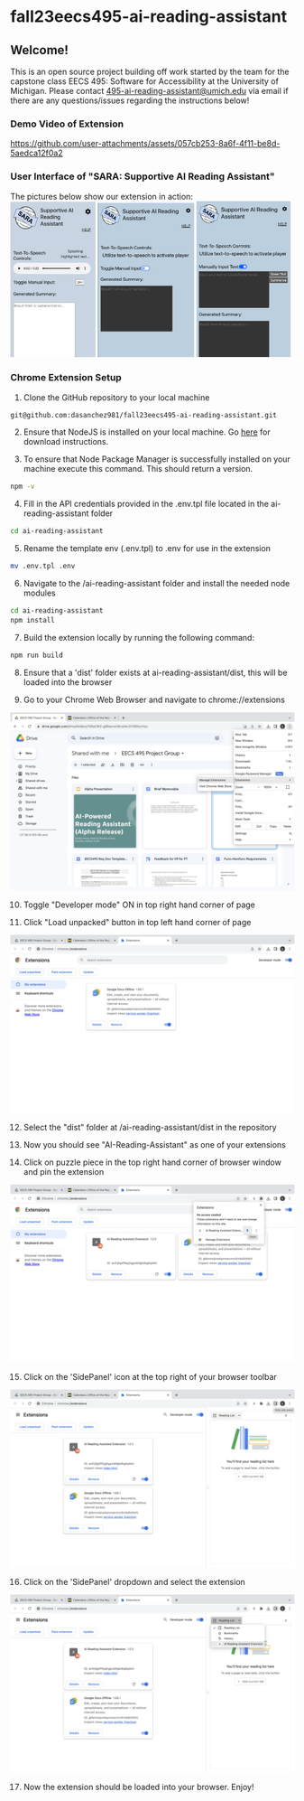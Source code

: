 # fall23eecs495-ai-reading-assistant

## Welcome! 

This is an open source project building off work started by the team for the capstone class EECS 495: Software for Accessibility at the University of Michigan. Please contact 495-ai-reading-assistant@umich.edu via email if there are any questions/issues regarding the instructions below!

### Demo Video of Extension

https://github.com/user-attachments/assets/057cb253-8a6f-4f11-be8d-5aedca12f0a2

### User Interface of "SARA: Supportive AI Reading Assistant"
The pictures below show our extension in action:  
<img src="doc/extension1.png" alt="extension1" style="width: 30%; height: 30%;">
<img src="doc/extension2.png" alt="extension2" style="width: 34%; height: 34%;">
<img src="doc/extension3.png" alt="extension3" style="width: 33%; height: 33%;">

### Chrome Extension Setup

1) Clone the GitHub repository to your local machine
``` bash
git@github.com:dasanchez981/fall23eecs495-ai-reading-assistant.git
```

2) Ensure that NodeJS is installed on your local machine. Go [here](https://nodejs.org/en/download) for download instructions.

3) To ensure that Node Package Manager is successfully installed on your machine execute this command. This should return a version. 
```bash
npm -v
```

4) Fill in the API credentials provided in the .env.tpl file located in the ai-reading-assistant folder
``` bash
cd ai-reading-assistant
```

5) Rename the template env (.env.tpl) to .env for use in the extension
``` bash
mv .env.tpl .env
```

6) Navigate to the /ai-reading-assistant folder and install the needed node modules
``` bash
cd ai-reading-assistant
npm install
```

7) Build the extension locally by running the following command:
```bash
npm run build
```
8) Ensure that a 'dist' folder exists at ai-reading-assistant/dist, this will be loaded into the browser

9) Go to your Chrome Web Browser and navigate to chrome://extensions

![step4](doc/step3.5.png)

10) Toggle "Developer mode" ON in top right hand corner of page

11) Click "Load unpacked" button in top left hand corner of page

![step5-6](doc/step4.png)

12) Select the "dist" folder at /ai-reading-assistant/dist in the repository

13) Now you should see "AI-Reading-Assistant" as one of your extensions

14) Click on puzzle piece in the top right hand corner of browser window and pin the extension

![step9](doc/step6.png)

15) Click on the 'SidePanel' icon at the top right of your browser toolbar

![step10](doc/step7.png)

16) Click on the 'SidePanel' dropdown and select the extension

![step11](doc/step8.png)

17) Now the extension should be loaded into your browser. Enjoy!
